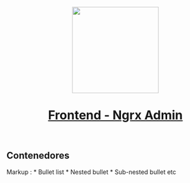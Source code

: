 <h1 align="center">
  <br>
  <img src="https://ngrx.io/assets/images/badge.svg" width="200">
  <br><br>
  <a href="https://martinbobbio.github.io/frontend-ngrx">
    Frontend - Ngrx Admin
  </a>
  <br><br>
</h1>


## Contenedores

 Markup : * Bullet list
              * Nested bullet
                  * Sub-nested bullet etc
